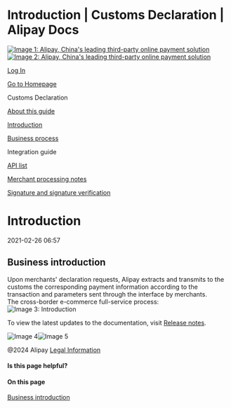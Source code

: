Introduction | Customs Declaration | Alipay Docs
===============
                        

[![Image 1: Alipay, China's leading third-party online payment solution](https://ac.alipay.com/storage/2024/3/26/d66c43c0-440d-4c97-9976-f2028a2c8c5e.svg)![Image 2: Alipay, China's leading third-party online payment solution](https://ac.alipay.com/storage/2024/3/26/a48bd336-aea0-4f16-bf83-616eacbb4434.svg)](/docs/)

[Log In](https://global.alipay.com/ilogin/account_login.htm?goto=https%3A%2F%2Fglobal.alipay.com%2Fdocs%2Fac%2Fcustoms%2Fintro)

[Go to Homepage](../../)

Customs Declaration

[About this guide](/docs/ac/customs/about)

[Introduction](/docs/ac/customs/intro)

[Business process](/docs/ac/customs/bizprocess)

Integration guide

[API list](/docs/ac/customs/api)

[Merchant processing notes](/docs/ac/customs/merchantprocess)

[Signature and signature verification](/docs/ac/customs/signature_verfication)

Introduction
============

2021-02-26 06:57

Business introduction
---------------------

Upon merchants' declaration requests, Alipay extracts and transmits to the customs the corresponding payment information according to the transaction and parameters sent through the interface by merchants.   
The cross-border e-commerce full-service process:  
![Image 3: Introduction](https://os.alipayobjects.com/rmsportal/UfKaoNHlCQImMfOuNURb.png)

To view the latest updates to the documentation, visit [Release notes](https://global.alipay.com/docs/releasenotes).

![Image 4](https://ac.alipay.com/storage/2021/5/20/19b2c126-9442-4f16-8f20-e539b1db482a.png)![Image 5](https://ac.alipay.com/storage/2021/5/20/e9f3f154-dbf0-455f-89f0-b3d4e0c14481.png)

@2024 Alipay [Legal Information](https://global.alipay.com/docs/ac/platform/membership)

#### Is this page helpful?

#### On this page

[Business introduction](#115c2f68 "Business introduction")
